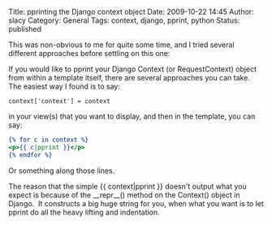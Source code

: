 Title: pprinting the Django context object
Date: 2009-10-22 14:45
Author: slacy
Category: General
Tags: context, django, pprint, python
Status: published

This was non-obvious to me for quite some time, and I tried several
different approaches before settling on this one:

If you would like to pprint your Django Context (or RequestContext)
object from within a template itself, there are several approaches you
can take.  The easiest way I found is to say:

``` {.python name="code"}
context['context'] = context
```

in your view(s) that you want to display, and then in the template, you
can say:

``` {.html name="code"}
{% for c in context %}
<p>{{ c|pprint }}</p>
{% endfor %}
```

Or something along those lines.

The reason that the simple {{ context|pprint }} doesn't output what you
expect is because of the \_\_repr\_\_() method on the Context() object
in Django.  It constructs a big huge string for you, when what you want
is to let pprint do all the heavy lifting and indentation.
